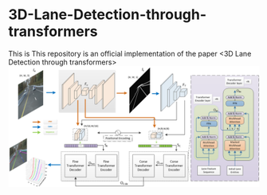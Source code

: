 # 3D-Lane-Detection-through-transformers
This is This repository is an official implementation of the paper &lt;3D Lane Detection through transformers>
![ous model](https://github.com/LiShengG/3D-Lane-Detection-through-transformers/blob/main/model.png)
